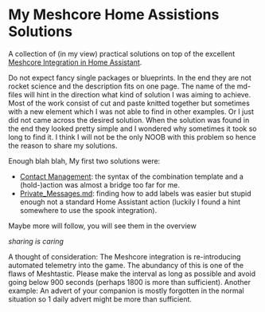 # My Meshcore Home Assistions Solutions

A collection of (in my view) practical solutions on top of the excellent [Meshcore Integration in Home Assistant](https://github.com/meshcore-dev/meshcore-ha).

Do not expect fancy single packages or blueprints. In the end they are not rocket science and the description fits on one page. The name of the md-files will hint in the direction what kind of solution I was aiming to achieve. Most of the work consist of cut and paste knitted together but sometimes with a new element which I was not able to find in other examples. Or I just did not came across the desired solution. When the solution was found in the end they looked pretty simple and I wondered why sometimes it took so long to find it. I think I will not be the only NOOB with this problem so hence the reason to share my solutions.

Enough blah blah, My first two solutions were:

- [Contact Management](Contact_Management.md): the syntax of the combination template and a (hold-)action was almost a bridge too far for me.
- [Private_Messages.md](Private_Messages.md): finding how to add labels was easier but stupid enough not a standard Home Assistant action (luckily I found a hint somewhere to use the spook integration).

Maybe more will follow, you will see them in the overview

*sharing is caring*

A thought of consideration: The Meshcore integration is re-introducing automated telemetry into the game. The abundancy of this is one of the flaws of Meshtastic. Please make the interval as long as possible and avoid going below 900 seconds (perhaps 1800 is more than sufficient). Another example: An advert of your companion is mostly forgotten in the normal situation so 1 daily advert might be more than sufficient.
